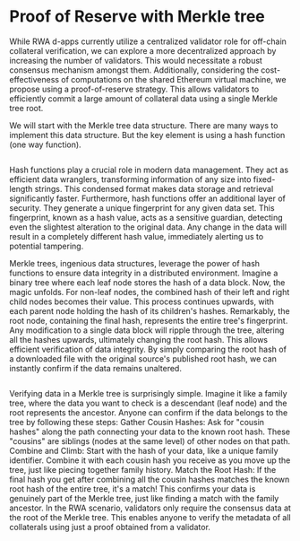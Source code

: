 # Proof of Reserve with Merkle tree

While RWA d-apps currently utilize a centralized validator role for off-chain collateral verification, we can explore a more decentralized approach by increasing the number of validators. This would necessitate a robust consensus mechanism amongst them. Additionally, considering the cost-effectiveness of computations on the shared Ethereum virtual machine, we propose using a proof-of-reserve strategy. This allows validators to efficiently commit a large amount of collateral data using a single Merkle tree root.

We will start with the Merkle tree data structure. There are many ways to implement this data structure. But the key element is using a hash function (one way function). 

<img src="/img/one-way function.png" alt="" />

Hash functions play a crucial role in modern data management. They act as efficient data wranglers, transforming information of any size into fixed-length strings. This condensed format makes data storage and retrieval significantly faster. Furthermore, hash functions offer an additional layer of security. They generate a unique fingerprint for any given data set. This fingerprint, known as a hash value, acts as a sensitive guardian, detecting even the slightest alteration to the original data. Any change in the data will result in a completely different hash value, immediately alerting us to potential tampering.

Merkle trees, ingenious data structures, leverage the power of hash functions to ensure data integrity in a distributed environment. Imagine a binary tree where each leaf node stores the hash of a data block. Now, the magic unfolds. For non-leaf nodes, the combined hash of their left and right child nodes becomes their value. This process continues upwards, with each parent node holding the hash of its children's hashes. Remarkably, the root node, containing the final hash, represents the entire tree's fingerprint. Any modification to a single data block will ripple through the tree, altering all the hashes upwards, ultimately changing the root hash. This allows efficient verification of data integrity. By simply comparing the root hash of a downloaded file with the original source's published root hash, we can instantly confirm if the data remains unaltered.

<img src="/img/Merkle trees.drawio.png" alt="" />

Verifying data in a Merkle tree is surprisingly simple. Imagine it like a family tree, where the data you want to check is a descendant (leaf node) and the root represents the ancestor. Anyone can confirm if the data belongs to the tree by following these steps:
Gather Cousin Hashes: Ask for "cousin hashes" along the path connecting your data to the known root hash. These "cousins" are siblings (nodes at the same level) of other nodes on that path.
Combine and Climb: Start with the hash of your data, like a unique family identifier. Combine it with each cousin hash you receive as you move up the tree, just like piecing together family history.
Match the Root Hash: If the final hash you get after combining all the cousin hashes matches the known root hash of the entire tree, it's a match! This confirms your data is genuinely part of the Merkle tree, just like finding a match with the family ancestor.
In the RWA scenario, validators only require the consensus data at the root of the Merkle tree. This enables anyone to verify the metadata of all collaterals using just a proof obtained from a validator.
